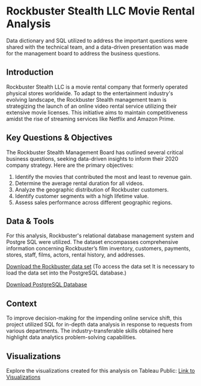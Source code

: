 # Rockbuster Stealth LLC Movie Rental Analysis
Data dictionary and SQL utilized to address the important questions were shared with the technical team, and a data-driven presentation was made for the management board to address the business questions.

## Introduction
Rockbuster Stealth LLC is a movie rental company that formerly operated physical stores worldwide. To adapt to the entertainment industry's evolving landscape, the Rockbuster Stealth management team is strategizing the launch of an online video rental service utilizing their extensive movie licenses. This initiative aims to maintain competitiveness amidst the rise of streaming services like Netflix and Amazon Prime.

## Key Questions & Objectives
The Rockbuster Stealth Management Board has outlined several critical business questions, seeking data-driven insights to inform their 2020 company strategy. Here are the primary objectives:

1. Identify the movies that contributed the most and least to revenue gain.
2. Determine the average rental duration for all videos.
3. Analyze the geographic distribution of Rockbuster customers.
4. Identify customer segments with a high lifetime value.
5. Assess sales performance across different geographic regions.
   
## Data & Tools
For this analysis, Rockbuster's relational database management system and Postgre SQL were utilized. The dataset encompasses comprehensive information concerning Rockbuster’s film inventory, customers, payments, stores, staff, films, actors, rental history, and addresses.

[Download the Rockbuster data set](http://www.postgresqltutorial.com/wp-content/uploads/2019/05/dvdrental.zip)
(To access the data set It is necessary to load the data set into the PostgreSQL database.)

[Download PostgreSQL Database](https://www.enterprisedb.com/downloads/postgres-postgresql-downloads)

## Context
To improve decision-making for the impending online service shift, this project utilized SQL for in-depth data analysis in response to requests from various departments. The industry-transferable skills obtained here highlight data analytics problem-solving capabilities.

## Visualizations
Explore the visualizations created for this analysis on Tableau Public: [Link to Visualizations](https://public.tableau.com/shared/WGCXMSYRZ?:display_count=n&:origin=viz_share_link)
